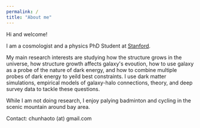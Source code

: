```yaml
---
permalink: /
title: "About me"
---
```

Hi and welcome!

I am a cosmologist and a physics PhD Student at <a href="https://www.stanford.edu/">Stanford</a>.  

My main research interests are studying how the structure grows in the universe, how structure growth affects galaxy's evoution, how to use galaxy as a probe of the nature of dark energy, and how to combine multiple probes of dark energy to yeild best constraints. I use dark matter simulations, empirical models of galaxy-halo connections, theory, and deep survey data to tackle these questions. 

While I am not doing research, I enjoy palying badminton and cycling in the scenic mountain around bay area.  


Contact: chunhaoto (at) gmail.com

<img src="{{ site.url }}{{ site.baseurl }}/assets/images/cover.jpg" alt="" class="full">
